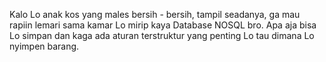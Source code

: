 Kalo Lo anak kos yang males bersih - bersih, tampil seadanya, ga mau rapiin lemari sama kamar Lo mirip kaya Database NOSQL bro. Apa aja bisa Lo simpan dan kaga ada aturan terstruktur yang penting Lo tau dimana Lo nyimpen barang.